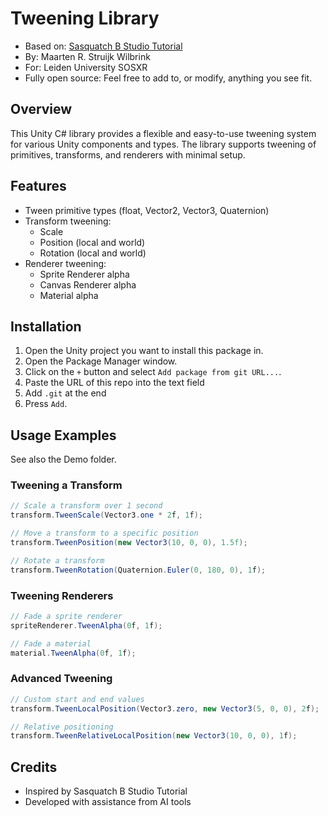 # Tweening Library

- Based on: [Sasquatch B Studio Tutorial](https://www.youtube.com/watch?v=43o0FzU55V4) 
- By: Maarten R. Struijk Wilbrink
- For: Leiden University SOSXR
- Fully open source: Feel free to add to, or modify, anything you see fit.


## Overview

This Unity C# library provides a flexible and easy-to-use tweening system for various Unity components and types. The library supports tweening of primitives, transforms, and renderers with minimal setup.

## Features

- Tween primitive types (float, Vector2, Vector3, Quaternion)
- Transform tweening:
    - Scale
    - Position (local and world)
    - Rotation (local and world)
- Renderer tweening:
    - Sprite Renderer alpha
    - Canvas Renderer alpha
    - Material alpha


## Installation

1. Open the Unity project you want to install this package in.
2. Open the Package Manager window.
3. Click on the `+` button and select `Add package from git URL...`.
4. Paste the URL of this repo into the text field
5. Add `.git` at the end
6. Press `Add`.


## Usage Examples

See also the Demo folder. 


### Tweening a Transform

```csharp
// Scale a transform over 1 second
transform.TweenScale(Vector3.one * 2f, 1f);

// Move a transform to a specific position
transform.TweenPosition(new Vector3(10, 0, 0), 1.5f);

// Rotate a transform
transform.TweenRotation(Quaternion.Euler(0, 180, 0), 1f);
```

### Tweening Renderers

```csharp
// Fade a sprite renderer
spriteRenderer.TweenAlpha(0f, 1f);

// Fade a material
material.TweenAlpha(0f, 1f);
```

### Advanced Tweening

```csharp
// Custom start and end values
transform.TweenLocalPosition(Vector3.zero, new Vector3(5, 0, 0), 2f);

// Relative positioning
transform.TweenRelativeLocalPosition(new Vector3(10, 0, 0), 1f);
```

## Credits

- Inspired by Sasquatch B Studio Tutorial
- Developed with assistance from AI tools